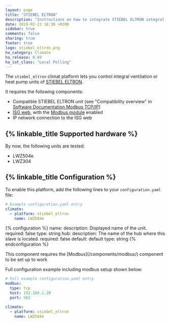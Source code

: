 ```yaml
---
layout: page
title: "STIEBEL ELTRON"
description: "Instructions on how to integrate STIEBEL ELTRON integral ventilation and heat pump units into Home Assistant."
date: 2019-02-23 16:30 +0200
sidebar: true
comments: false
sharing: true
footer: true
logo: stiebel_eltron.png
ha_category: Climate
ha_release: 0.89
ha_iot_class: "Local Polling"
---
```


The `stiebel_eltron` climat platform lets you control integral ventilation or heat pump units of [STIEBEL ELTRON](https://www.stiebel-eltron.com).

It requires the following components:
- Compatible STIEBEL ELTRON unit (see "Compatibility overview" in [Software Documentation Modbus TCP/IP](https://www.stiebel-eltron.ch/content/dam/ste/ch/de/downloads/kundenservice/smart-home/Modbus/Modbus%20Bedienungsanleitung.pdf))
- [ISG web](https://www.stiebel-eltron.com/en/home/products-solutions/renewables/controller_energymanagement/internet_servicegateway/isg_web.html), with the [Modbus module](https://www.stiebel-eltron.ch/de/home/service/smart-home/modbus.html) enabled
- IP network connection to the ISG web

## {% linkable_title Supported hardware %}
By now, the following units are tested:
- LWZ504e
- LWZ304

## {% linkable_title Configuration %}
To enable this platform, add the following lines to your `configuration.yaml` file:

```yaml
# Example configuration.yaml entry
climate:
  - platform: stiebel_eltron
    name: LWZ504e
```

{% configuration %}
name:
  description: Displayed name of the unit.
  required: false
  type: string
hub:
  description: The name of the hub where this slave is located.
  required: false
  default: default
  type: string
{% endconfiguration %}

<p class='note'>
This component requires the [Modbus](/components/modbus/) component to be set up to work
</p>

Full configuration example including modbus setup shown below:

```yaml
# Full example configuration.yaml entry
modbus:
  type: tcp
  host: 192.168.1.20
  port: 502

climate:
  - platform: stiebel_eltron
    name: LWZ504e
```